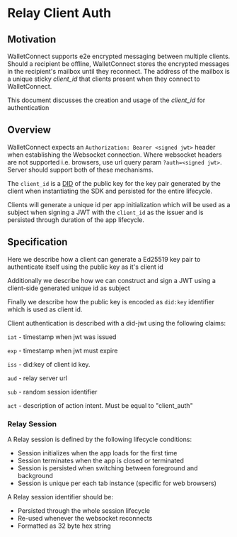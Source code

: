 # Relay Client Auth

## Motivation

WalletConnect supports e2e encrypted messaging between multiple clients.
Should a recipient be offline, WalletConnect stores the encrypted messages in the recipient's mailbox until they reconnect.
The address of the mailbox is a unique sticky _client_id_ that clients present when they connect to WalletConnect.

This document discusses the creation and usage of the _client_id_ for authentication

## Overview

WalletConnect expects an `Authorization: Bearer <signed jwt>` header when establishing the Websocket connection. Where websocket headers are not supported i.e. browsers, use url query param `?auth=<signed jwt>`. Server should support both of these mechanisms.

The `client_id` is a [DID](https://www.w3.org/TR/did-core/) of the public key for the key pair generated by the client when instantiating the SDK and persisted for the entire lifecycle.

Clients will generate a unique id per app initialization which will be used as a subject when signing a JWT with the `client_id` as the issuer and is persisted through duration of the app lifecycle.

## Specification

Here we describe how a client can generate a Ed25519 key pair to authenticate itself using the public key as it's client id

Additionally we describe how we can construct and sign a JWT using a client-side generated unique id as subject

Finally we describe how the public key is encoded as `did:key` identifier which is used as client id.

Client authentication is described with a did-jwt using the following claims:

`iat` - timestamp when jwt was issued

`exp` - timestamp when jwt must expire

`iss` - did:key of client id key. 

`aud` - relay server url

`sub` - random session identifier

`act` - description of action intent. Must be equal to "client_auth"

### Relay Session

A Relay session is defined by the following lifecycle conditions:

* Session initializes when the app loads for the first time
* Session terminates when the app is closed or terminated
* Session is persisted when switching between foreground and background
* Session is unique per each tab instance (specific for web browsers)

A Relay session identifier should be:

* Persisted through the whole session lifecycle
* Re-used whenever the websocket reconnects
* Formatted as 32 byte hex string

